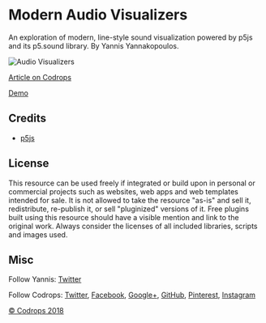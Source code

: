 # Modern Audio Visualizers

An exploration of modern, line-style sound visualization powered by p5js and its p5.sound library. By Yannis Yannakopoulos.

![Audio Visualizers](https://tympanus.net/codrops/wp-content/uploads/2018/03/AudioVisualizers_featured.jpg)

[Article on Codrops](https://tympanus.net/codrops/?p=33934)

[Demo](http://tympanus.net/Development/AudioVisualizers/)

## Credits

- [p5js](http://www.p5js.org)

## License
This resource can be used freely if integrated or build upon in personal or commercial projects such as websites, web apps and web templates intended for sale. It is not allowed to take the resource "as-is" and sell it, redistribute, re-publish it, or sell "pluginized" versions of it. Free plugins built using this resource should have a visible mention and link to the original work. Always consider the licenses of all included libraries, scripts and images used.

## Misc

Follow Yannis: [Twitter](https://twitter.com/neundex)

Follow Codrops: [Twitter](http://www.twitter.com/codrops), [Facebook](http://www.facebook.com/codrops), [Google+](https://plus.google.com/101095823814290637419), [GitHub](https://github.com/codrops), [Pinterest](http://www.pinterest.com/codrops/), [Instagram](https://www.instagram.com/codropsss/)


[© Codrops 2018](http://www.codrops.com)





